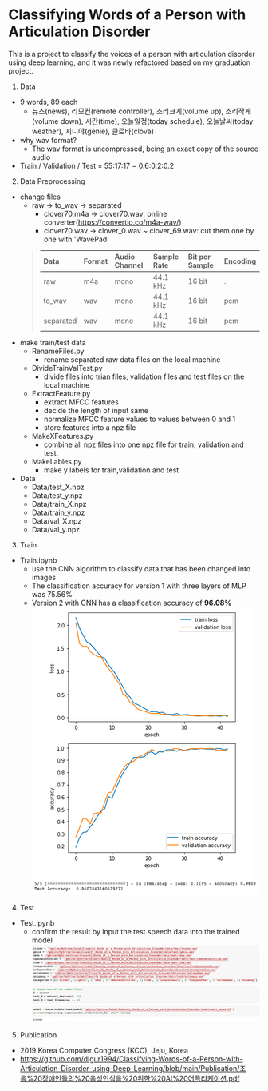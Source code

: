 # Classifying Words of a Person with Articulation Disorder

This is a project to classify the voices of a person with articulation disorder using deep learning, and it was newly refactored based on my graduation project.

1. Data
- 9 words, 89 each 
    - 뉴스(news), 리모컨(remote controller), 소리크게(volume up), 소리작게(volume down), 시간(time), 오늘일정(today schedule), 오늘날씨(today weather), 지니야(genie), 클로바(clova)
- why wav format? 
    - The wav format is uncompressed, being an exact copy of the source audio
- Train / Validation / Test = 55:17:17 = 0.6:0.2:0.2

2. Data Preprocessing
- change files
    - raw -> to_wav -> separated
        - clover70.m4a -> clover70.wav: online converter(https://convertio.co/m4a-wav/)
        - clover70.wav -> clover_0.wav ~ clover_69.wav: cut them one by one with 'WavePad'
    > |Data|Format|Audio Channel|Sample Rate|Bit per Sample|Encoding|
    > |---|---|---|---|---|---|
    > |raw|m4a|mono|44.1 kHz|16 bit|.|
    > |to_wav|wav|mono|44.1 kHz|16 bit|pcm|
    > |separated|wav|mono|44.1 kHz|16 bit|pcm|
- make train/test data
    - RenameFiles.py
        - rename separated raw data files on the local machine
    - DivideTrainValTest.py
        - divide files into trian files, validation files and test files on the local machine
    - ExtractFeature.py
        - extract MFCC features
        - decide the length of input same
        - normalize MFCC feature values to values between 0 and 1
        - store features into a npz file
    - MakeXFeatures.py
        - combine all npz files into one npz file for train, validation and test.
    - MakeLables.py
        - make y labels for train,validation and test
- Data
    - Data/test_X.npz
    - Data/test_y.npz
    - Data/train_X.npz
    - Data/train_y.npz
    - Data/val_X.npz
    - Data/val_y.npz

3. Train
- Train.ipynb
    - use the CNN algorithm to classify data that has been changed into images
    - The classification accuracy for version 1 with three layers of MLP was 75.56%
    - Version 2 with CNN has a classification accuracy of **96.08%**</br>
    ![graph_image](./Images/graph.png)
    ![result_image](./Images/result.png)

4. Test
- Test.ipynb
    - confirm the result by input the test speech data into the trained model</br>
    ![test_image](./Images/test.png)

5. Publication
- 2019 Korea Computer Congress (KCC), Jeju, Korea
- https://github.com/dlgur1994/Classifying-Words-of-a-Person-with-Articulation-Disorder-using-Deep-Learning/blob/main/Publication/조음%20장애인들의%20음성인식을%20위한%20AI%20어플리케이션.pdf